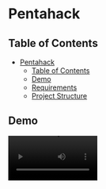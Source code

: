 # Pentahack

## Table of Contents
- [Pentahack](#Pentahack)
  - [Table of Contents](#table-of-contents)
  <!-- - [Project Overview](#project-overview) -->
  - [Demo](#Demo)
  - [Requirements](#Requirements)
  - [Project Structure](#project-structure)

## Demo
<video src='assets/PentaHack_Demo.mov' width=180/>

## Requirements
1. Python 3.8
2. 

## Project Structure
```
.
├── UI                      <- Flask App
│   ├── CV                  <- CV Eye detection functionality
│   ├── main.py
│   ├── analyse_sound.py    <- Speech emotion detection 
│   └── requirements.txt    
└── audio_classification    <- Speech emotion detection experiments
```
